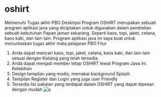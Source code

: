 # oshirt
Memenuhi Tugas akhir PBO
Deskripsi Program
	OSHIRT merupakan sebuah program aplikasi java yang diciptakan untuk digunakan dalam pembelian sebuah kebutuhan Papan jaman sekarang. Seperti kaos, topi, jaket, celana, kaos kaki, dan lain-lain. Program aplikasi java ini saya buat untuk menuntaskan tugas akhir mata pelajaran PBO
Fitur
1.	Anda dapat mencari kaos, topi, jaket, celana, kaos kaki, dan lain-lain sesuai dengan Katalog yang telah tersedia.
2.	Anda dapat menjadi member tetap OSHIRT lewat Program Java ini.
Kelebihan
1.	Design tampilan yang modis, memakai background Splash
2. Tampilan Register dan Login yang juga user Friendly
3. Tersedia list pakaian yang terdapat dalam OSHIRT yang dapat dipesan   dengan mudah
![a](https://user-images.githubusercontent.com/34176339/33512807-c5504a1c-d768-11e7-97ce-1b970157d78e.JPG)
